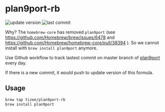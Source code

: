 # plan9port-rb

![update version](https://img.shields.io/github/workflow/status/tizee/plan9port-rb/check-upstream/main)
![last commit](https://img.shields.io/github/last-commit/tizee/plan9port-rb/main)

Why? The `homebrew-core` has removed `plan9port` (see https://github.com/Homebrew/brew/issues/6478 and https://github.com/Homebrew/homebrew-core/pull/38394 ). So we cannot install with `brew install plan9port` anymore.

Use Github workflow to track lastest commit on master branch of [plan9port](https://github.com/9fans/plan9port.git) every day.

If there is a new commit, it would push to update version of this formula.

## Usage

```zsh
brew tap tizee/plan9port-rb
brew install plan9port
```
